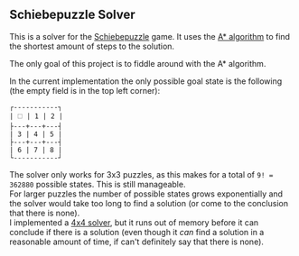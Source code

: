 ## Schiebepuzzle Solver

This is a solver for the [Schiebepuzzle](https://en.wikipedia.org/wiki/Sliding_puzzle) game. It uses the [A* algorithm](https://en.wikipedia.org/wiki/A*_search_algorithm) to find the shortest amount of steps to the solution.

The only goal of this project is to fiddle around with the A* algorithm.

In the current implementation the only possible goal state is the following (the empty field is in the top left corner):

```
┌-----------┐
| 🗆 | 1 | 2 |
├---+---+---┤
| 3 | 4 | 5 |
├---+---+---┤
| 6 | 7 | 8 |
└-----------┘
```

The solver only works for 3x3 puzzles, as this makes for a total of `9! = 362880` possible states. This is still manageable.  
For larger puzzles the number of possible states grows exponentially and the solver would take too long to find a solution (or come to the conclusion that there is none).  
I implemented a [4x4 solver](https://github.com/Draculente/schiebepuzzle-solver/tree/four-by-four), but it runs out of memory before it can conclude if there is a solution (even though it _can_ find a solution in a reasonable amount of time, if can't definitely say that there is none).